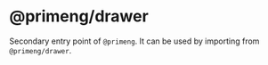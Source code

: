 # @primeng/drawer

Secondary entry point of `@primeng`. It can be used by importing from `@primeng/drawer`.
